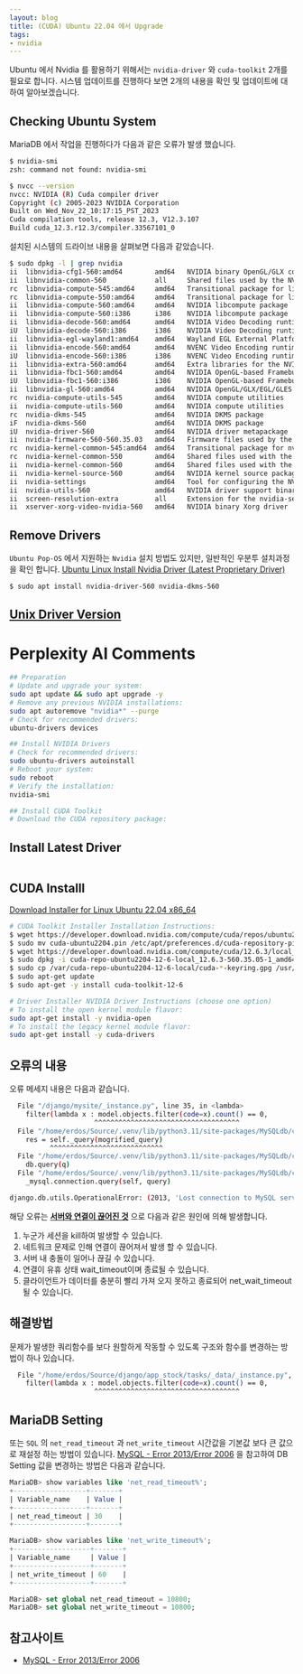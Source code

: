 ```yaml
---
layout: blog
title: (CUDA) Ubuntu 22.04 에서 Upgrade
tags:
- nvidia
---
```


Ubuntu 에서 Nvidia 를 활용하기 위해서는 `nvidia-driver` 와 `cuda-toolkit` 2개를 필요로 합니다. 시스템 업데이트를 진행하다 보면 2개의 내용을 확인 및 업데이트에 대하여 알아보겠습니다.

## Checking Ubuntu System
MariaDB 에서 작업을 진행하다가 다음과 같은 오류가 발생 했습니다.

```bash
$ nvidia-smi    
zsh: command not found: nvidia-smi

$ nvcc --version
nvcc: NVIDIA (R) Cuda compiler driver
Copyright (c) 2005-2023 NVIDIA Corporation
Built on Wed_Nov_22_10:17:15_PST_2023
Cuda compilation tools, release 12.3, V12.3.107
Build cuda_12.3.r12.3/compiler.33567101_0
```

설치된 시스템의 드라이브 내용을 살펴보면 다음과 같았습니다.
```bash
$ sudo dpkg -l | grep nvidia                        
ii  libnvidia-cfg1-560:amd64        amd64   NVIDIA binary OpenGL/GLX configuration library
ii  libnvidia-common-560            all     Shared files used by the NVIDIA libraries
rc  libnvidia-compute-545:amd64     amd64   Transitional package for libnvidia-compute-550
rc  libnvidia-compute-550:amd64     amd64   Transitional package for libnvidia-compute-560
ii  libnvidia-compute-560:amd64     amd64   NVIDIA libcompute package
ii  libnvidia-compute-560:i386      i386    NVIDIA libcompute package
ii  libnvidia-decode-560:amd64      amd64   NVIDIA Video Decoding runtime libraries
iU  libnvidia-decode-560:i386       i386    NVIDIA Video Decoding runtime libraries
ii  libnvidia-egl-wayland1:amd64    amd64   Wayland EGL External Platform library -- shared library
ii  libnvidia-encode-560:amd64      amd64   NVENC Video Encoding runtime library
iU  libnvidia-encode-560:i386       i386    NVENC Video Encoding runtime library
ii  libnvidia-extra-560:amd64       amd64   Extra libraries for the NVIDIA driver
ii  libnvidia-fbc1-560:amd64        amd64   NVIDIA OpenGL-based Framebuffer Capture runtime library
iU  libnvidia-fbc1-560:i386         i386    NVIDIA OpenGL-based Framebuffer Capture runtime library
ii  libnvidia-gl-560:amd64          amd64   NVIDIA OpenGL/GLX/EGL/GLES GLVND libraries and Vulkan ICD
rc  nvidia-compute-utils-545        amd64   NVIDIA compute utilities
ii  nvidia-compute-utils-560        amd64   NVIDIA compute utilities
rc  nvidia-dkms-545                 amd64   NVIDIA DKMS package
iF  nvidia-dkms-560                 amd64   NVIDIA DKMS package
iU  nvidia-driver-560               amd64   NVIDIA driver metapackage
ii  nvidia-firmware-560-560.35.03   amd64   Firmware files used by the kernel module
rc  nvidia-kernel-common-545:amd64  amd64   Transitional package for nvidia-kernel-common-550
rc  nvidia-kernel-common-550        amd64   Shared files used with the kernel module
ii  nvidia-kernel-common-560        amd64   Shared files used with the kernel module
ii  nvidia-kernel-source-560        amd64   NVIDIA kernel source package
ii  nvidia-settings                 amd64   Tool for configuring the NVIDIA graphics driver
ii  nvidia-utils-560                amd64   NVIDIA driver support binaries
ii  screen-resolution-extra         all     Extension for the nvidia-settings control panel
ii  xserver-xorg-video-nvidia-560   amd64   NVIDIA binary Xorg driver
```

## Remove Drivers
`Ubuntu Pop-OS` 에서 지원하는 `Nvidia` 설치 방법도 있지만, 일반적인 우분투 설치과정을 확인 합니다. [Ubuntu Linux Install Nvidia Driver (Latest Proprietary Driver)](https://www.cyberciti.biz/faq/ubuntu-linux-install-nvidia-driver-latest-proprietary-driver/)

```bash
$ sudo apt install nvidia-driver-560 nvidia-dkms-560
```

## [Unix Driver Version](https://www.nvidia.com/en-us/drivers/unix/)


# Perplexity AI Comments
```bash
## Preparation
# Update and upgrade your system:
sudo apt update && sudo apt upgrade -y
# Remove any previous NVIDIA installations:
sudo apt autoremove "nvidia*" --purge
# Check for recommended drivers:
ubuntu-drivers devices

## Install NVIDIA Drivers
# Check for recommended drivers:
sudo ubuntu-drivers autoinstall
# Reboot your system:
sudo reboot
# Verify the installation:
nvidia-smi

## Install CUDA Toolkit
# Download the CUDA repository package:
```

## Install Latest Driver
```bash

```



## CUDA Installl

[Download Installer for Linux Ubuntu 22.04 x86_64](https://developer.nvidia.com/cuda-downloads?target_os=Linux&target_arch=x86_64&Distribution=Ubuntu&target_version=22.04&target_type=deb_local)

```bash
# CUDA Toolkit Installer Installation Instructions:
$ wget https://developer.download.nvidia.com/compute/cuda/repos/ubuntu2204/x86_64/cuda-ubuntu2204.pin
$ sudo mv cuda-ubuntu2204.pin /etc/apt/preferences.d/cuda-repository-pin-600
$ wget https://developer.download.nvidia.com/compute/cuda/12.6.3/local_installers/cuda-repo-ubuntu2204-12-6-local_12.6.3-560.35.05-1_amd64.deb
$ sudo dpkg -i cuda-repo-ubuntu2204-12-6-local_12.6.3-560.35.05-1_amd64.deb
$ sudo cp /var/cuda-repo-ubuntu2204-12-6-local/cuda-*-keyring.gpg /usr/share/keyrings/
$ sudo apt-get update
$ sudo apt-get -y install cuda-toolkit-12-6
```

```bash
# Driver Installer NVIDIA Driver Instructions (choose one option)
# To install the open kernel module flavor:
sudo apt-get install -y nvidia-open
# To install the legacy kernel module flavor:
sudo apt-get install -y cuda-drivers
```





## 오류의 내용
오류 메세지 내용은 다음과 같습니다.
```bash
  File "/django/mysite/_instance.py", line 35, in <lambda>
    filter(lambda x : model.objects.filter(code=x).count() == 0,
                     ^^^^^^^^^^^^^^^^^^^^^^^^^^^^^^^^^^^^
  File "/home/erdos/Source/.venv/lib/python3.11/site-packages/MySQLdb/cursors.py", line 179, in execute
    res = self._query(mogrified_query)
          ^^^^^^^^^^^^^^^^^^^^^^^^^^^^
  File "/home/erdos/Source/.venv/lib/python3.11/site-packages/MySQLdb/cursors.py", line 330, in _query
    db.query(q)
  File "/home/erdos/Source/.venv/lib/python3.11/site-packages/MySQLdb/connections.py", line 261, in query
    _mysql.connection.query(self, query)

django.db.utils.OperationalError: (2013, 'Lost connection to MySQL server during query')
```

해당 오류는 **[서버와 연결이 끊어진 것](https://jhdatabase.tistory.com/entry/MySQL-MariaDB-Error-2013Error-2006)** 으로 다음과 같은 원인에 의해 발생합니다.
1. 누군가 세션을 kill하여 발생할 수 있습니다.
2. 네트워크 문제로 인해 연결이 끊어져서 발생 할 수 있습니다.
3. 서버 내 충돌이 일어나 끊길 수 있습니다.
4. 연결이 유휴 상태 wait_timeout이며 종료될 수 있습니다.
5. 클라이언트가 데이터를 충분히 빨리 가져 오지 못하고 종료되어 net_wait_timeout될 수 있습니다.

## 해결방법
문제가 발생한 쿼리함수를 보다 원할하게 작동할 수 있도록 구조와 함수를 변경하는 방법이 하나 있습니다. 
```bash
  File "/home/erdos/Source/django/app_stock/tasks/_data/_instance.py", line 35, in <lambda>
    filter(lambda x : model.objects.filter(code=x).count() == 0,
                     ^^^^^^^^^^^^^^^^^^^^^^^^^^^^^^^^^^^^
```

## MariaDB Setting
또는 `SQL` 의 `net_read_timeout` 과 `net_write_timeout` 시간값을 기본값 보다 큰 값으로 재설정 하는 방법이 있습니다. [MySQL - Error 2013/Error 2006](https://jhdatabase.tistory.com/entry/MySQL-MariaDB-Error-2013Error-2006) 을 참고하여 DB Setting 값을 변경하는 방법은 다음과 같습니다.
```sql
MariaDB> show variables like 'net_read_timeout%';
+------------------+-------+
| Variable_name    | Value |
+------------------+-------+
| net_read_timeout | 30    |
+------------------+-------+ 

MariaDB> show variables like 'net_write_timeout%';
+-------------------+-------+
| Variable_name     | Value |
+-------------------+-------+
| net_write_timeout | 60    |
+-------------------+-------+

MariaDB> set global net_read_timeout = 10800;
MariaDB> set global net_write_timeout = 10800;
```

## 참고사이트
- [MySQL - Error 2013/Error 2006](https://jhdatabase.tistory.com/entry/MySQL-MariaDB-Error-2013Error-2006)
  